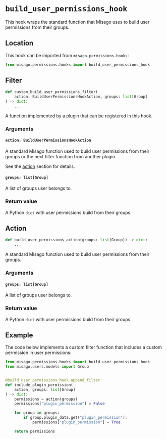 # `build_user_permissions_hook`

This hook wraps the standard function that Misago uses to build user permissions from their groups.


## Location

This hook can be imported from `misago.permissions.hooks`:

```python
from misago.permissions.hooks import build_user_permissions_hook
```


## Filter

```python
def custom_build_user_permissions_filter(
    action: BuildUserPermissionsHookAction, groups: list[Group]
) -> dict:
    ...
```

A function implemented by a plugin that can be registered in this hook.


### Arguments

#### `action: BuildUserPermissionsHookAction`

A standard Misago function used to build user permissions from their groups or the next filter function from another plugin.

See the [action](#action) section for details.


#### `groups: list[Group]`

A list of groups user belongs to.


### Return value

A Python `dict` with user permissions build from their groups.


## Action

```python
def build_user_permissions_action(groups: list[Group]) -> dict:
    ...
```

A standard Misago function used to build user permissions from their groups.


### Arguments

#### `groups: list[Group]`

A list of groups user belongs to.


### Return value

A Python `dict` with user permissions build from their groups.


## Example

The code below implements a custom filter function that includes a custom permission in user permissions:

```python
from misago.permissions.hooks import build_user_permissions_hook
from misago.users.models import Group


@build_user_permissions_hook.append_filter
def include_plugin_permission(
    action, groups: list[Group]
) -> dict:
    permissions = action(groups)
    permissions["plugin_permission"] = False

    for group in groups:
        if group.plugin_data.get("plugin_permission"):
            permissions["plugin_permission"] = True

    return permissions
```